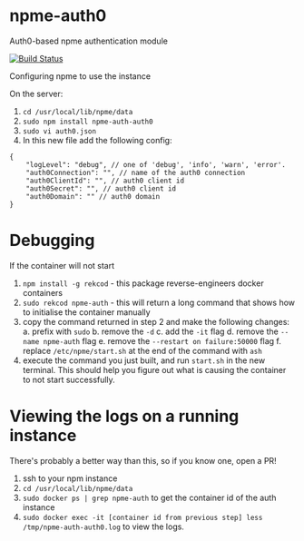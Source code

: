 # npme-auth0
Auth0-based npme authentication module

[![Build Status](https://travis-ci.org/BrandwatchLtd/npme-auth-auth0.svg?branch=master)](https://travis-ci.org/BrandwatchLtd/npme-auth-auth0)

Configuring npme to use the instance

On the server:

1. `cd /usr/local/lib/npme/data`
2. `sudo npm install npme-auth-auth0`
3. `sudo vi auth0.json`
4. In this new file add the following config:

```
{
    "logLevel": "debug", // one of 'debug', 'info', 'warn', 'error'.
    "auth0Connection": "", // name of the auth0 connection
    "auth0ClientId": "", // auth0 client id
    "auth0Secret": "", // auth0 client id
    "auth0Domain": "" // auth0 domain
}
```


Debugging
==========

If the container will not start

1. `npm install -g rekcod` - this package reverse-engineers docker containers
2. `sudo rekcod npme-auth` - this will return a long command that shows how to initialise the container manually
3. copy the command returned in step 2 and make the following changes:
    a. prefix with `sudo`
    b. remove the `-d`
    c. add the `-it` flag
    d. remove the `--name npme-auth` flag
    e. remove the `--restart on failure:50000` flag
    f. replace `/etc/npme/start.sh` at the end of the command with `ash`
4. execute the command you just built, and run `start.sh` in the new terminal. This should help you figure out
what is causing the container to not start successfully.

Viewing the logs on a running instance
=================

There's probably a better way than this, so if you know one, open a PR!

1. ssh to your npm instance
2. `cd /usr/local/lib/npme/data`
3. `sudo docker ps | grep npme-auth` to get the container id of the auth instance
4. `sudo docker exec -it [container id from previous step] less /tmp/npme-auth-auth0.log` to view the logs.
